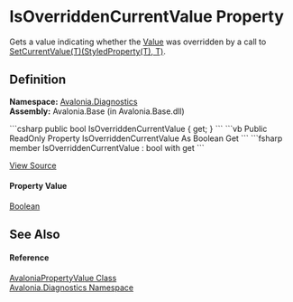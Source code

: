 # IsOverriddenCurrentValue Property


Gets a value indicating whether the <a href="P_Avalonia_Diagnostics_AvaloniaPropertyValue_Value">Value</a> was overridden by a call to <a href="M_Avalonia_AvaloniaObject_SetCurrentValue__1">SetCurrentValue(T)(StyledProperty(T), T)</a>.



## Definition
**Namespace:** <a href="N_Avalonia_Diagnostics">Avalonia.Diagnostics</a>  
**Assembly:** Avalonia.Base (in Avalonia.Base.dll)

<Tabs groupId="api-code-preview">
<TabItem value="csharp" label="C#">
```csharp
public bool IsOverriddenCurrentValue { get; }
```
</TabItem>
<TabItem value="vb" label="VB">
```vb
Public ReadOnly Property IsOverriddenCurrentValue As Boolean
	Get
```
</TabItem>
<TabItem value="fsharp" label="F#">
```fsharp
member IsOverriddenCurrentValue : bool with get
```
</TabItem>
</Tabs>



<a href="https://github.com/AvaloniaUI/Avalonia/tree/master/src/Avalonia.Base/Diagnostics/AvaloniaPropertyValue.cs#L49" title="View the source code">View Source</a>



#### Property Value
<a href="https://learn.microsoft.com/dotnet/api/system.boolean" target="_blank" rel="noopener noreferrer">Boolean</a>

## See Also


#### Reference
<a href="T_Avalonia_Diagnostics_AvaloniaPropertyValue">AvaloniaPropertyValue Class</a>  
<a href="N_Avalonia_Diagnostics">Avalonia.Diagnostics Namespace</a>  

